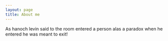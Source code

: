 ```yaml
---
layout: page
title: About me 
---
```

As hanoch levin said to the room entered a person alas a paradox when he entered he was meant to exit!
